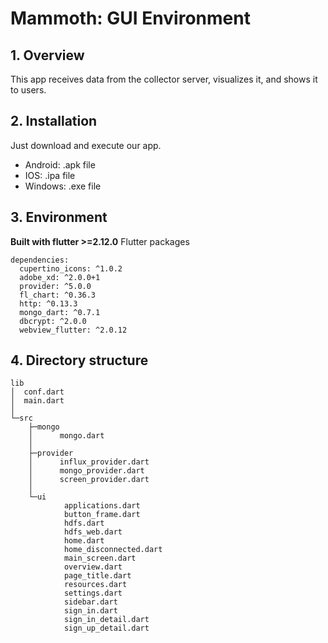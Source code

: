 # Mammoth: GUI Environment

## 1. Overview
This app receives data from the collector server, visualizes it, and shows it to users.

## 2. Installation
Just download and execute our app.
* Android: .apk file
* IOS: .ipa file
* Windows: .exe file

## 3. Environment
**Built with flutter >=2.12.0**
Flutter packages
```
dependencies:
  cupertino_icons: ^1.0.2
  adobe_xd: ^2.0.0+1
  provider: ^5.0.0
  fl_chart: ^0.36.3
  http: ^0.13.3
  mongo_dart: ^0.7.1
  dbcrypt: ^2.0.0
  webview_flutter: ^2.0.12
  ```
  
  ## 4. Directory structure
```
lib
│  conf.dart
│  main.dart
│
└─src
    ├─mongo
    │      mongo.dart
    │
    ├─provider
    │      influx_provider.dart
    │      mongo_provider.dart
    │      screen_provider.dart
    │
    └─ui
            applications.dart
            button_frame.dart
            hdfs.dart
            hdfs_web.dart
            home.dart
            home_disconnected.dart
            main_screen.dart
            overview.dart
            page_title.dart
            resources.dart
            settings.dart
            sidebar.dart
            sign_in.dart
            sign_in_detail.dart
            sign_up_detail.dart
